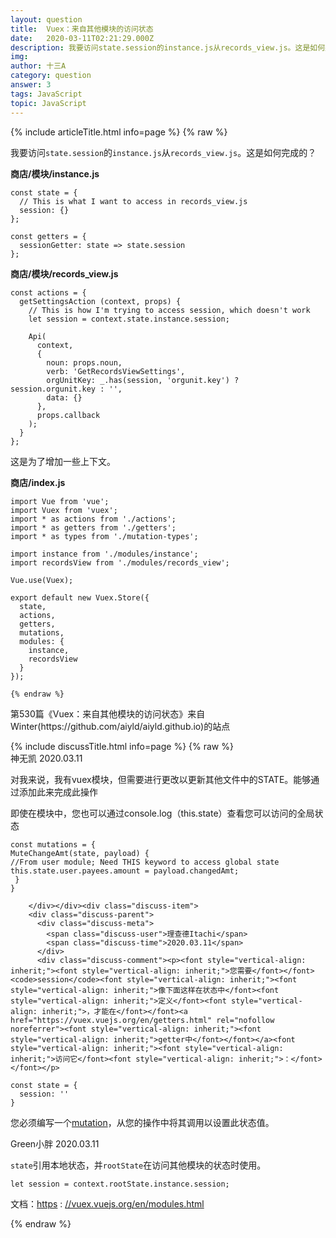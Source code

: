 ```yaml
---
layout: question
title:  Vuex：来自其他模块的访问状态
date:   2020-03-11T02:21:29.000Z
description: 我要访问state.session的instance.js从records_view.js。这是如何完成的？商店/模块/instance.jsco...
img: 
author: 十三A
category: question
answer: 3
tags: JavaScript
topic: JavaScript
---
```

<div class="article-root">
  <div class="article">
    {% include articleTitle.html info=page %}
    {% raw %}
    <div class="article-content"><p><font style="vertical-align: inherit;"><font style="vertical-align: inherit;">我要访问</font></font><code>state.session</code><font style="vertical-align: inherit;"><font style="vertical-align: inherit;">的</font></font><code>instance.js</code><font style="vertical-align: inherit;"><font style="vertical-align: inherit;">从</font></font><code>records_view.js</code><font style="vertical-align: inherit;"><font style="vertical-align: inherit;">。</font><font style="vertical-align: inherit;">这是如何完成的？</font></font></p>

<p><strong><font style="vertical-align: inherit;"><font style="vertical-align: inherit;">商店/模块/instance.js</font></font></strong></p>

<pre><code>const state = {<font></font>
  // This is what I want to access in records_view.js<font></font>
  session: {}<font></font>
};<font></font>
<font></font>
const getters = {<font></font>
  sessionGetter: state =&gt; state.session<font></font>
};<font></font>
</code></pre>

<p><strong><font style="vertical-align: inherit;"><font style="vertical-align: inherit;">商店/模块/records_view.js</font></font></strong></p>

<pre><code>const actions = {<font></font>
  getSettingsAction (context, props) {<font></font>
    // This is how I'm trying to access session, which doesn't work<font></font>
    let session = context.state.instance.session;<font></font>
<font></font>
    Api(<font></font>
      context,<font></font>
      {<font></font>
        noun: props.noun,<font></font>
        verb: 'GetRecordsViewSettings',<font></font>
        orgUnitKey: _.has(session, 'orgunit.key') ? session.orgunit.key : '',<font></font>
        data: {}<font></font>
      },<font></font>
      props.callback<font></font>
    );<font></font>
  }<font></font>
};<font></font>
</code></pre>

<p><font style="vertical-align: inherit;"><font style="vertical-align: inherit;">这是为了增加一些上下文。</font></font></p>

<p><strong><font style="vertical-align: inherit;"><font style="vertical-align: inherit;">商店/index.js</font></font></strong></p>

<pre><code>import Vue from 'vue';<font></font>
import Vuex from 'vuex';<font></font>
import * as actions from './actions';<font></font>
import * as getters from './getters';<font></font>
import * as types from './mutation-types';<font></font>
<font></font>
import instance from './modules/instance';<font></font>
import recordsView from './modules/records_view';<font></font>
<font></font>
Vue.use(Vuex);<font></font>
<font></font>
export default new Vuex.Store({<font></font>
  state,<font></font>
  actions,<font></font>
  getters,<font></font>
  mutations,<font></font>
  modules: {<font></font>
    instance,<font></font>
    recordsView<font></font>
  }<font></font>
});<font></font>
</code></pre></div>
    {% endraw %}
  </div>
  <p class="winter_mark">第530篇《Vuex：来自其他模块的访问状态》来自Winter(https://github.com/aiyld/aiyld.github.io)的站点</p>
  <div class="discuss-wrapper">
    {% include discussTitle.html info=page %}
    {% raw %}
    <div class="discuss-list">
    <div class="discuss-item">
        <div class="discuss-parent">
          <div class="discuss-meta">
            <span class="discuss-user">神无凯</span>
            <span class="discuss-time">2020.03.11</span>
          </div>
          <div class="discuss-comment"><p><font style="vertical-align: inherit;"><font style="vertical-align: inherit;">对我来说，我有vuex模块，但需要进行更改以更新其他文件中的STATE。</font><font style="vertical-align: inherit;">能够通过添加此来完成此操作</font></font></p>

<p><font style="vertical-align: inherit;"><font style="vertical-align: inherit;">即使在模块中，您也可以通过console.log（this.state）查看您可以访问的全局状态</font></font></p>

<pre><code>const mutations = {<font></font>
MuteChangeAmt(state, payload) {<font></font>
//From user module; Need THIS keyword to access global state<font></font>
this.state.user.payees.amount = payload.changedAmt;<font></font>
 }<font></font>
}<font></font>
</code></pre></div>
        </div></div><div class="discuss-item">
        <div class="discuss-parent">
          <div class="discuss-meta">
            <span class="discuss-user">理查德Itachi</span>
            <span class="discuss-time">2020.03.11</span>
          </div>
          <div class="discuss-comment"><p><font style="vertical-align: inherit;"><font style="vertical-align: inherit;">您需要</font></font><code>session</code><font style="vertical-align: inherit;"><font style="vertical-align: inherit;">像下面这样在状态中</font><font style="vertical-align: inherit;">定义</font><font style="vertical-align: inherit;">，才能在</font></font><a href="https://vuex.vuejs.org/en/getters.html" rel="nofollow noreferrer"><font style="vertical-align: inherit;"><font style="vertical-align: inherit;">getter中</font></font></a><font style="vertical-align: inherit;"><font style="vertical-align: inherit;">访问它</font><font style="vertical-align: inherit;">：</font></font></p>

<pre><code>const state = {<font></font>
  session: ''<font></font>
}<font></font>
</code></pre>

<p><font style="vertical-align: inherit;"><font style="vertical-align: inherit;">您必须编写一个</font></font><a href="https://vuex.vuejs.org/en/mutations.html" rel="nofollow noreferrer"><font style="vertical-align: inherit;"><font style="vertical-align: inherit;">mutation</font></font></a><font style="vertical-align: inherit;"><font style="vertical-align: inherit;">，从您的操作中将其调用以设置此状态值。</font></font></p></div>
        </div></div><div class="discuss-item">
        <div class="discuss-parent">
          <div class="discuss-meta">
            <span class="discuss-user">Green小胖</span>
            <span class="discuss-time">2020.03.11</span>
          </div>
          <div class="discuss-comment"><p><code>state</code><font style="vertical-align: inherit;"><font style="vertical-align: inherit;">引用本地状态，并</font></font><code>rootState</code><font style="vertical-align: inherit;"><font style="vertical-align: inherit;">在访问其他模块的状态时使用。</font></font></p>

<pre><code>let session = context.rootState.instance.session;
</code></pre>

<p><font style="vertical-align: inherit;"><font style="vertical-align: inherit;">文档：</font><a href="https://vuex.vuejs.org/en/modules.html" rel="noreferrer"><font style="vertical-align: inherit;">https</font></a><font style="vertical-align: inherit;"> : </font></font><a href="https://vuex.vuejs.org/en/modules.html" rel="noreferrer"><font style="vertical-align: inherit;"><font style="vertical-align: inherit;">//vuex.vuejs.org/en/modules.html</font></font></a></p></div>
        </div></div>
    </div>
    {% endraw %}
  </div>
<div>
